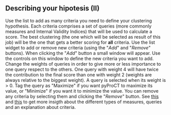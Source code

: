 ## Describing your hipotesis (II)
Use the list to add as many criteria you need to define your clustering hypothesis. Each criteria comprises a set of queries (more commonly measures and Internal Validity Indices) that will be used
to calculate a score. The best clustering (the one which will be selected as result of this job) will be the one that gets a better scoring for **all** criteria.
Use the list widget to add or remove new criteria (using the "*Add*" and "*Remove*" buttons).
When clicking the "*Add*" button a small window will appear. Use the controls on this window to define the new criteria you want to add. Change the weights
of queries in order to give more or less importance to one query respect to the others. One query with weight 4 will have twice the contribution to the final
score than one with weight 2 (weights are always relative to the biggest weight). A query is selected when its weight is > 0. Tag the query as "Maximize" if you want
pyProCT to maximize its value, or "Minimize" if you want it to minimize the value.
You can remove any criteria by selecting them and clicking the "*Remove*" button.
See [this]() and [this]() to get more insigth about the different types of measures, queries and an explanation about criteria.